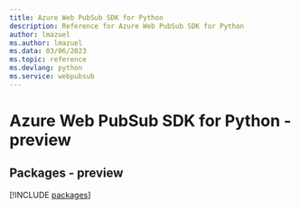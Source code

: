```yaml
---
title: Azure Web PubSub SDK for Python
description: Reference for Azure Web PubSub SDK for Python
author: lmazuel
ms.author: lmazuel
ms.data: 03/06/2023
ms.topic: reference
ms.devlang: python
ms.service: webpubsub
---
```

# Azure Web PubSub SDK for Python - preview
## Packages - preview
[!INCLUDE [packages](web-pubsub-index.md)]